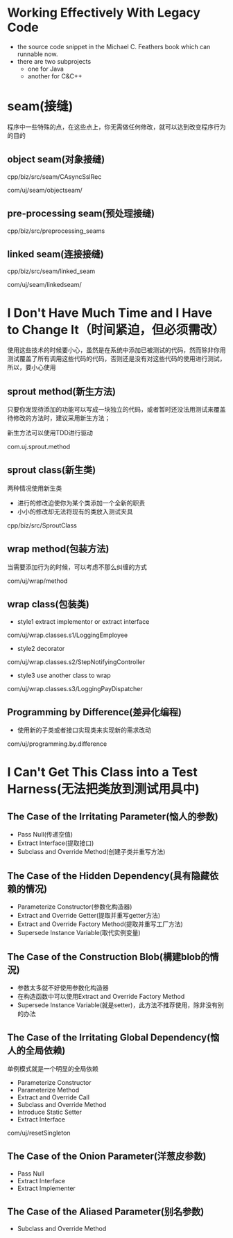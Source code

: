 # Working Effectively With Legacy Code
- the source code snippet in the Michael C. Feathers book which can runnable now.
- there are two subprojects  
    - one for Java
    - another for C&C++ 
    
    
# seam(接缝)
程序中一些特殊的点，在这些点上，你无需做任何修改，就可以达到改变程序行为的目的
## object seam(对象接缝)
cpp/biz/src/seam/CAsyncSslRec

com/uj/seam/objectseam/
## pre-processing seam(预处理接缝)
cpp/biz/src/preprocessing_seams
## linked seam(连接接缝)
cpp/biz/src/seam/linked_seam

com/uj/seam/linkedseam/

# I Don't Have Much Time and I Have to Change It（时间紧迫，但必须需改）
使用这些技术的时候要小心，虽然是在系统中添加已被测试的代码，然而除非你用测试覆盖了所有调用这些代码的代码，否则还是没有对这些代码的使用进行测试，所以，要小心使用
## sprout method(新生方法)
只要你发现待添加的功能可以写成一块独立的代码，或者暂时还没法用测试来覆盖待修改的方法时，建议采用新生方法；

新生方法可以使用TDD进行驱动

com.uj.sprout.method
## sprout class(新生类)
两种情况使用新生类
- 进行的修改迫使你为某个类添加一个全新的职责
- 小小的修改却无法将现有的类放入测试夹具

cpp/biz/src/SproutClass
## wrap method(包装方法)
当需要添加行为的时候，可以考虑不那么纠缠的方式

com/uj/wrap/method
## wrap class(包装类)
- style1 extract implementor or extract interface

com/uj/wrap.classes.s1/LoggingEmployee
- style2 decorator

com/uj/wrap.classes.s2/StepNotifyingController
- style3 use another class to wrap

com/uj/wrap.classes.s3/LoggingPayDispatcher

## Programming by Difference(差异化编程)
- 使用新的子类或者接口实现类来实现新的需求改动

com/uj/programming.by.difference

# I Can't Get This Class into a Test Harness(无法把类放到测试用具中)
## The Case of the Irritating Parameter(恼人的参数)
- Pass Null(传递空值)
- Extract Interface(提取接口)
-  Subclass and Override Method(创建子类并重写方法)
## The Case of the Hidden Dependency(具有隐藏依赖的情况)
- Parameterize Constructor(参数化构造器)
- Extract and Override Getter(提取并重写getter方法)
- Extract and Override Factory Method(提取并重写工厂方法)
- Supersede Instance Variable(取代实例变量)
## The Case of the Construction Blob(構建blob的情況)
- 参数太多就不好使用参数化构造器
- 在构造函数中可以使用Extract and Override Factory Method
-  Supersede Instance Variable(就是setter)，此方法不推荐使用，除非没有别的办法
## The Case of the Irritating Global Dependency(恼人的全局依赖)
单例模式就是一个明显的全局依赖
- Parameterize Constructor 
- Parameterize Method 
-  Extract and Override Call
-  Subclass and Override Method
-  Introduce Static Setter 
- Extract Interface

com/uj/resetSingleton
## The Case of the Onion Parameter(洋葱皮参数)
- Pass Null 
-  Extract Interface 
-  Extract Implementer
## The Case of the Aliased Parameter(别名参数)
- Subclass and Override Method 
